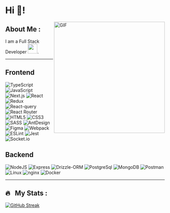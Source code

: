 # Hi 👋!

<img align="right" alt="GIF" width="350" src="https://media.giphy.com/media/y5OffROvBod0s/giphy.gif" />

## About Me :

I am a Full Stack Developer <img src="https://media.giphy.com/media/WUlplcMpOCEmTGBtBW/giphy.gif" width="30">.

---

## Frontend
![TypeScript](https://img.shields.io/badge/typescript-%23007ACC.svg?style=for-the-badge&logo=typescript&logoColor=white)
![JavaScript](https://img.shields.io/badge/javascript-%23323330.svg?style=for-the-badge&logo=javascript&logoColor=%23F7DF1E)
![Next.js](https://img.shields.io/badge/next.js-000000?style=for-the-badge&logo=nextdotjs&logoColor=fff)
![React](https://img.shields.io/badge/React-20232A?style=for-the-badge&logo=react&logoColor=61DAFB)
![Redux](https://img.shields.io/badge/Redux-593D88?style=for-the-badge&logo=redux&logoColor=white)
![React-query](https://img.shields.io/badge/reactquery-111827?style=for-the-badge&logo=reactquery)
![React Router](https://img.shields.io/badge/React_Router-121212?style=for-the-badge&logo=reactrouter&logoColor=CA4245)
![HTML5](https://img.shields.io/badge/html5-%23E34F26.svg?style=for-the-badge&logo=html5&logoColor=white)
![CSS3](https://img.shields.io/badge/css3-%231572B6.svg?style=for-the-badge&logo=css3&logoColor=white)
![SASS](https://img.shields.io/badge/SASS-hotpink.svg?style=for-the-badge&logo=SASS&logoColor=white)
![AntDesign](https://img.shields.io/badge/antdesign-0170FE?style=for-the-badge&logo=antdesign&logoColor=fff)
![Figma](https://img.shields.io/badge/figma-%23F24E1E.svg?style=for-the-badge&logo=figma&logoColor=white)
![Webpack](https://img.shields.io/badge/webpack-%238DD6F9.svg?style=for-the-badge&logo=webpack&logoColor=black)
![ESLint](https://img.shields.io/badge/ESLint-4B3263?style=for-the-badge&logo=eslint&logoColor=white)
![Jest](https://img.shields.io/badge/Jest-323330?style=for-the-badge&logo=Jest&logoColor=C21325)
![Socket.io](https://img.shields.io/badge/Socket.io-black?style=for-the-badge&logo=socket.io&badgeColor=010101)

## Backend
![NodeJS](https://img.shields.io/badge/node.js-6DA55F?style=for-the-badge&logo=node.js&logoColor=white)
![Express](https://img.shields.io/badge/express-ffffff?style=for-the-badge&logo=express&logoColor=000000)
![Drizzle-ORM](https://img.shields.io/badge/drizzle--orm-111111?style=for-the-badge&logo=drizzle&logoColor=C5F74F)
![PostgreSql](https://img.shields.io/badge/PostgreSQL-316192?style=for-the-badge&logo=postgresql&logoColor=white)
![MongoDB](https://img.shields.io/badge/mongodb-402f20?style=for-the-badge&logo=mongodb&logoColor=%2347A248)
![Postman](https://img.shields.io/badge/Postman-FF6C37?style=for-the-badge&logo=postman&logoColor=white)
![Linux](https://img.shields.io/badge/linux-000?style=for-the-badge&logo=linux&logoColor=%23FCC624)
![nginx](https://img.shields.io/badge/nginx-fff?style=for-the-badge&logo=nginx&logoColor=009639)
![Docker](https://img.shields.io/badge/docker-2496ED?style=for-the-badge&logo=docker&logoColor=fff)

---

## 🔥 &nbsp; My Stats :
[![GitHub Streak](http://github-readme-streak-stats.herokuapp.com?user=loonlylokly&theme=dark&background=000000)](http://github-readme-streak-stats.herokuapp.com?user=loonlylokly&theme=dark&background=000000)
